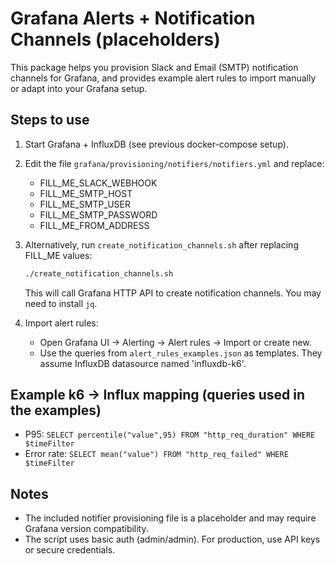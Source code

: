 
# Grafana Alerts + Notification Channels (placeholders)

This package helps you provision Slack and Email (SMTP) notification channels for Grafana,
and provides example alert rules to import manually or adapt into your Grafana setup.

## Steps to use

1. Start Grafana + InfluxDB (see previous docker-compose setup).
2. Edit the file `grafana/provisioning/notifiers/notifiers.yml` and replace:
   - FILL_ME_SLACK_WEBHOOK
   - FILL_ME_SMTP_HOST
   - FILL_ME_SMTP_USER
   - FILL_ME_SMTP_PASSWORD
   - FILL_ME_FROM_ADDRESS
3. Alternatively, run `create_notification_channels.sh` after replacing FILL_ME values:
   ```bash
   ./create_notification_channels.sh
   ```
   This will call Grafana HTTP API to create notification channels. You may need to install `jq`.

4. Import alert rules:
   - Open Grafana UI → Alerting → Alert rules → Import or create new.
   - Use the queries from `alert_rules_examples.json` as templates. They assume InfluxDB datasource named 'influxdb-k6'.

## Example k6 -> Influx mapping (queries used in the examples)
- P95: `SELECT percentile("value",95) FROM "http_req_duration" WHERE $timeFilter`
- Error rate: `SELECT mean("value") FROM "http_req_failed" WHERE $timeFilter`

## Notes
- The included notifier provisioning file is a placeholder and may require Grafana version compatibility.
- The script uses basic auth (admin/admin). For production, use API keys or secure credentials.
